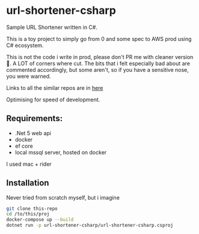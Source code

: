 # url-shortener-csharp
Sample URL Shortener written in C#.

This is a toy project to simply go from 0 and some spec to AWS prod using C# ecosystem.

This is not the code i write in prod, please don't PR me with cleaner version 🤣. A LOT of corners where cut. The bits that i felt especially bad about are commented accordingly, but some aren't, so if you have a sensitive nose, you were warned.

Links to all the similar repos are in [here](https://github.com/alanmynah/url-shorteners)

Optimising for speed of development.

## Requirements:

- .Net 5 web api
- docker
- ef core
- local mssql server, hosted on docker

I used mac + rider

## Installation

Never tried from scratch myself, but i imagine

```sh
git clone this-repo
cd /to/this/proj
docker-compose up --build
dotnet run -p url-shortener-csharp/url-shortener-csharp.csproj
```
